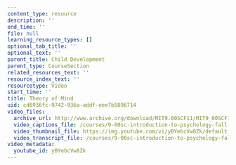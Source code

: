 ```yaml
---
content_type: resource
description: ''
end_time: ''
file: null
learning_resource_types: []
optional_tab_title: ''
optional_text: ''
parent_title: Child Development
parent_type: CourseSection
related_resources_text: ''
resource_index_text: ''
resourcetype: Video
start_time: ''
title: Theory of Mind
uid: cd6936fc-9742-936a-addf-eee7b5896714
video_files:
  archive_url: http://www.archive.org/download/MIT9.00SCF11/MIT9_00SCF11_lec17_300k.mp4
  video_captions_file: /courses/9-00sc-introduction-to-psychology-fall-2011/75dd67c007435f6b99b1e5d7f234918d_yBYebcVw8Zk.vtt
  video_thumbnail_file: https://img.youtube.com/vi/yBYebcVw8Zk/default.jpg
  video_transcript_file: /courses/9-00sc-introduction-to-psychology-fall-2011/59a0422534f5db74a49c649863fd86b1_yBYebcVw8Zk.pdf
video_metadata:
  youtube_id: yBYebcVw8Zk
---
```

